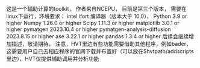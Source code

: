 这是一个辅助计算的toolkit，
作者来自NCEPU，
目前是第三个版本，
需要在linux下运行，环境要求：
  intel ifort 编译器（版本大于 10.0）、
	Python 3.9 or higher
	Numpy 1.26.0 or higher
	Scipy 1.11.3 or higher
	matplotlib 3.0.1 or higher
	pymatgen 2023.10.4 or higher
	pymatgen-analysis-diffusion 2023.8.15 or higher
	ase 3.22.1 or higher
	pandas 1.3.4 or higher
后续会继续增加描述，敬请期待。
注意，HVT里边有些功能需要借助其他程序，例如bader，这需要用户自己去相应程序的官网下载并布置好（可以放在$hvtpath/addscripts里边），HVT仅提供辅助调用并分析功能

